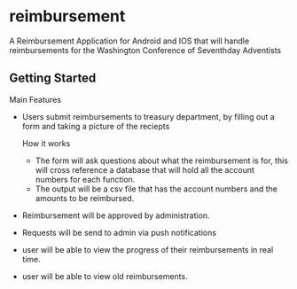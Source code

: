 # reimbursement

A Reimbursement Application for Android and IOS that will handle reimbursements for the Washington Conference of Seventhday Adventists

## Getting Started

Main Features

- Users submit reimbursements to treasury department, by filling out a form and taking a picture of the reciepts

  How it works
    - The form will ask questions about what the reimbursement is for, this will cross reference a database that will hold all          the account numbers for each function. 
    - The output will be a csv file that has the account numbers and the amounts to be reimbursed.

- Reimbursement will be approved by administration. 
- Requests will be send to admin via push notifications
- user will be able to view the progress of their reimbursements in real time.
- user will be able to view old reimbursements.
